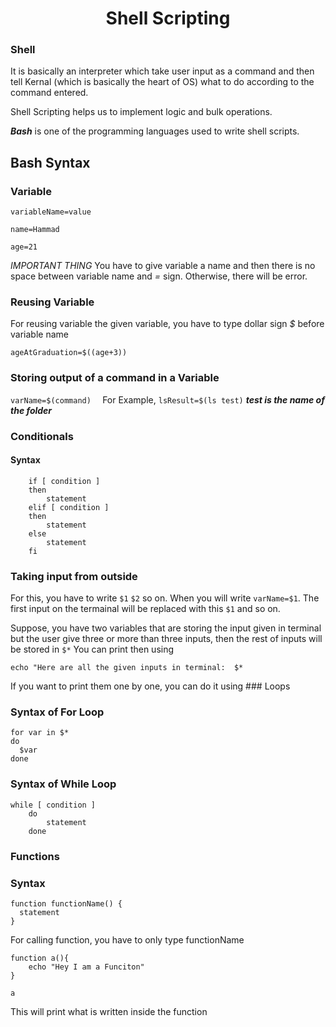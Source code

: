 <h1 align="center"> Shell Scripting </h1>

### Shell
It is basically an interpreter which take user input as a command and then tell Kernal (which is basically the heart of OS) what to do according to the command entered.

Shell Scripting helps us to implement logic and bulk operations.

***Bash*** is one of the programming languages used to write shell scripts.

## Bash Syntax

### Variable

`variableName=value`

`name=Hammad`

`age=21`

*IMPORTANT THING* 
You have to give variable a name and then there is no space between variable name and *=* sign. Otherwise, there will be error.

### Reusing Variable

For reusing variable the given variable, you have to type dollar sign *$* before variable name

`ageAtGraduation=$((age+3))`

### Storing output of a command in a Variable

`varName=$(command)  ` For Example, `lsResult=$(ls test)` ***test is the name of the folder***

### Conditionals 

#### Syntax

``` 
    if [ condition ]
    then
        statement
    elif [ condition ]
    then
        statement
    else
        statement
    fi
```

### Taking input from outside

For this, you have to write `$1` `$2` so on. When you will write `varName=$1`. The first input on the termainal will be replaced with this `$1` and so on.

Suppose, you have two variables that are storing the input given in terminal but the user give three or more than three inputs, then the rest of inputs will be stored in `$*`
You can print then using 

`echo "Here are all the given inputs in terminal:  $*`

If you want to print them one by one, you can do it using ### Loops

### Syntax of For Loop

```
for var in $*
do 
  $var
done
```

### Syntax of While Loop

```
while [ condition ]
    do
        statement
    done
```


### Functions

### Syntax
```
function functionName() {
  statement
}
```
For calling function, you have to only type functionName

``` 
function a(){
    echo "Hey I am a Funciton"
}

a
```
This will print what is written inside the function










